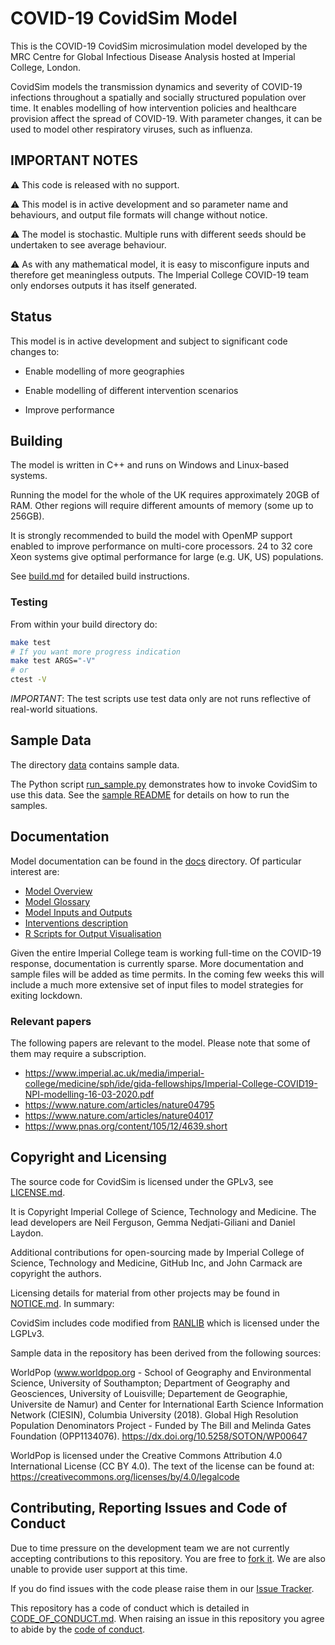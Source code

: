 # COVID-19 CovidSim Model

This is the COVID-19 CovidSim microsimulation model developed by the MRC Centre for Global
Infectious Disease Analysis hosted at Imperial College, London.

CovidSim models the transmission dynamics and severity of COVID-19 infections throughout a spatially and socially structured
population over time.  It enables modelling of how intervention policies and
healthcare provision affect the spread of COVID-19. With parameter changes, it can be used
to model other respiratory viruses, such as influenza.

## IMPORTANT NOTES

:warning: This code is released with no support.

:warning: This model is in active development and so parameter name and behaviours, and output file formats will change without notice.

:warning: The model is stochastic. Multiple runs with different seeds should be undertaken to see average behaviour.

:warning: As with any mathematical model, it is easy to misconfigure inputs and therefore get meaningless outputs. The Imperial College COVID-19 team only endorses outputs it has itself generated.

## Status

This model is in active development and subject to significant code changes
to:

 * Enable modelling of more geographies

 * Enable modelling of different intervention scenarios

 * Improve performance

## Building

The model is written in C++ and runs on Windows and Linux-based systems.

Running the model for the whole of the UK requires approximately 20GB of RAM.
Other regions will require different amounts of memory (some up to 256GB).

It is strongly recommended to build the model with OpenMP support enabled to
improve performance on multi-core processors. 24 to 32 core Xeon systems give
optimal performance for large (e.g. UK, US) populations.

See [build.md](./docs/build.md) for detailed build instructions.

### Testing

From within your build directory do:

```sh
make test
# If you want more progress indication
make test ARGS="-V"
# or
ctest -V
```

*IMPORTANT*: The test scripts use test data only are not runs reflective of
real-world situations.

## Sample Data

The directory [data](./data) contains sample data.

The Python script [run_sample.py](./data/run_sample.py) demonstrates how to invoke
CovidSim to use this data.  See the [sample README](./data/README.md) for
details on how to run the samples.

## Documentation

Model documentation can be found in the [docs](./docs) directory.  Of
particular interest are:

 * [Model Overview](./docs/model-overview.md)
 * [Model Glossary](./docs/model-glossary.md)
 * [Model Inputs and Outputs](./docs/inputs-and-outputs.md)
 * [Interventions description](./docs/intervention-description.md)
 * [R Scripts for Output Visualisation](./docs/inputs-and-outputs.md#r-summary-visualisations)

Given the entire Imperial College team is working full-time on the COVID-19 response, documentation is currently sparse. More documentation and sample files will be added as time permits. In the coming few weeks this will include a much more extensive set of input files to model strategies for exiting lockdown.

### Relevant papers

The following papers are relevant to the model.  Please note that some of them
may require a subscription.

 - https://www.imperial.ac.uk/media/imperial-college/medicine/sph/ide/gida-fellowships/Imperial-College-COVID19-NPI-modelling-16-03-2020.pdf
 - https://www.nature.com/articles/nature04795
 - https://www.nature.com/articles/nature04017
 - https://www.pnas.org/content/105/12/4639.short

## Copyright and Licensing

The source code for CovidSim is licensed under the GPLv3, see
[LICENSE.md](LICENSE.md).

It is Copyright Imperial College of Science, Technology and Medicine. The 
lead developers are Neil Ferguson, Gemma Nedjati-Giliani and Daniel Laydon.

Additional contributions for open-sourcing made by Imperial College of
Science, Technology and Medicine, GitHub Inc, and John Carmack are copyright
the authors.

Licensing details for material from other projects may be found in
[NOTICE.md](NOTICE.md). In summary:

CovidSim includes code modified from
[RANLIB](https://people.sc.fsu.edu/~jburkardt/c_src/ranlib/ranlib.html) which
is licensed under the LGPLv3.

Sample data in the repository has been derived from the following sources:

WorldPop (www.worldpop.org - School of Geography and Environmental Science,
University of Southampton; Department of Geography and Geosciences, University
of Louisville; Departement de Geographie, Universite de Namur) and Center for
International Earth Science Information Network (CIESIN), Columbia University
(2018). Global High Resolution Population Denominators Project - Funded by The
Bill and Melinda Gates Foundation (OPP1134076).
https://dx.doi.org/10.5258/SOTON/WP00647

WorldPop is licensed under the Creative Commons Attribution 4.0 International
License (CC BY 4.0).  The text of the license can be found at:
https://creativecommons.org/licenses/by/4.0/legalcode

## Contributing, Reporting Issues and Code of Conduct

Due to time pressure on the development team we are not currently accepting
contributions to this repository.  You are free to
[fork it](https://github.com/mrc-ide/covid-sim/fork). We are also unable to provide user support at this time.

If you do find issues with the code please raise them in our
[Issue Tracker](https://github.com/mrc-ide/covid-sim/issues).

This repository has a code of conduct which is detailed in
[CODE_OF_CONDUCT.md](./CODE_OF_CONDUCT.md).  When raising an issue in this
repository you agree to abide by the [code of conduct](./CODE_OF_CONDUCT.md).
